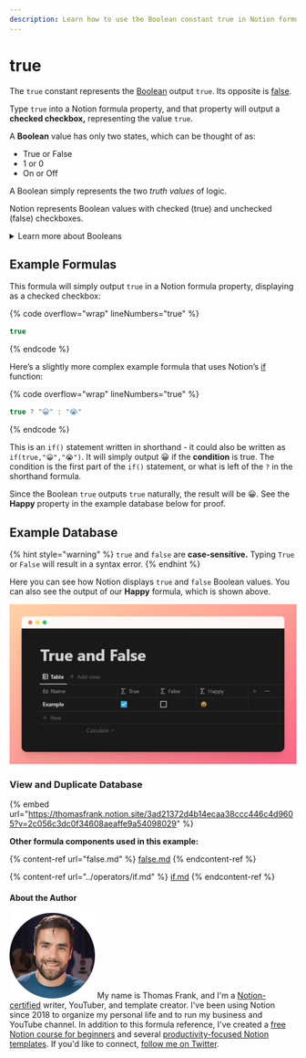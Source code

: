 ```yaml
---
description: Learn how to use the Boolean constant true in Notion formulas.
---
```


# true

The `true` constant represents the [Boolean](../../formula-basics/data-types/boolean-checkbox.md) output `true`. Its opposite is [false](false.md).

Type `true` into a Notion formula property, and that property will output a **checked checkbox,** representing the value `true`.

A **Boolean** value has only two states, which can be thought of as:

* True or False
* 1 or 0
* On or Off

A Boolean simply represents the two _truth values_ of logic.

Notion represents Boolean values with checked (true) and unchecked (false) checkboxes.

<details>

<summary>Learn more about Booleans</summary>

These resources aren’t necessary for understanding how to work with Booleans in Notion, but you may find them interesting if you want to dive deeper into how Booleans are used in programming and computer science.

* [Crash Course - Boolean Logic & Logic Gates (YouTube)](https://www.youtube.com/watch?v=gI-qXk7XojA)
* [What is a Boolean Data Type, and What are Some Uses? (Sitepoint)](https://www.sitepoint.com/boolean-data-type/)

</details>

## Example Formulas

This formula will simply output `true` in a Notion formula property, displaying as a checked checkbox:

{% code overflow="wrap" lineNumbers="true" %}
```jsx
true
```
{% endcode %}

Here’s a slightly more complex example formula that uses Notion’s [if](https://www.notion.so/if-7ec1b954eff24b9498475b3dfa884884) function:

{% code overflow="wrap" lineNumbers="true" %}
```jsx
true ? "😀" : "😭"
```
{% endcode %}

This is an `if()` statement written in shorthand - it could also be written as `if(true,"😀","😭")`. It will simply output 😀 if the **condition** is true. The condition is the first part of the `if()` statement, or what is left of the `?` in the shorthand formula.

Since the Boolean `true` outputs `true` naturally, the result will be 😀. See the **Happy** property in the example database below for proof.

## Example Database

{% hint style="warning" %}
`true` and `false` are **case-sensitive.** Typing `True` or `False` will result in a syntax error.
{% endhint %}

Here you can see how Notion displays `true` and `false` Boolean values. You can also see the output of our **Happy** formula, which is shown above.

![](<../../.gitbook/assets/True and False.png>)

### View and Duplicate Database

{% embed url="https://thomasfrank.notion.site/3ad21372d4b14ecaa38ccc446c4d9605?v=2c056c3dc0f34608aeaffe9a54098029" %}

**Other formula components used in this example:**

{% content-ref url="false.md" %}
[false.md](false.md)
{% endcontent-ref %}

{% content-ref url="../operators/if.md" %}
[if.md](../operators/if.md)
{% endcontent-ref %}

#### About the Author

<img src="../../.gitbook/assets/Notion Fundamentals with Thomas Frank - Avatar 2021 compressed (1).png" alt="" data-size="line"> My name is Thomas Frank, and I'm a [Notion-certified](https://www.credly.com/badges/95fae13a-17bf-4b4a-a3d2-d58c8a3e6a2a/public\_url) writer, YouTuber, and template creator. I've been using Notion since 2018 to organize my personal life and to run my business and YouTube channel. In addition to this formula reference, I've created a [free Notion course for beginners](https://thomasjfrank.com/fundamentals/) and several [productivity-focused Notion templates](https://thomasjfrank.com/templates/). If you'd like to connect, [follow me on Twitter](https://twitter.com/TomFrankly).
